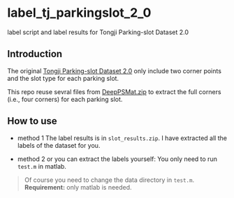 # label_tj_parkingslot_2_0
label script and label results for Tongji Parking-slot Dataset 2.0

## Introduction
The original [Tongji Parking-slot Dataset 2.0](https://cslinzhang.github.io/deepps/) only include two corner points and the slot type for each parking slot.

This repo reuse sevral files from [DeepPSMat.zip](https://drive.google.com/open?id=1qPx33fYNY8MhX7hv8lNAHAhlP14aNoDJ) to extract the full corners (i.e., four corners) for each parking slot.

## How to use
* method 1
The label results is in `slot_results.zip`. I have extracted all the labels of the dataset for you.

* method 2
or you can extract the labels yourself: You only need to run `test.m` in matlab. 
>Of course you need to change the data directory in `test.m`.
__Requirement:__ only matlab is needed.
